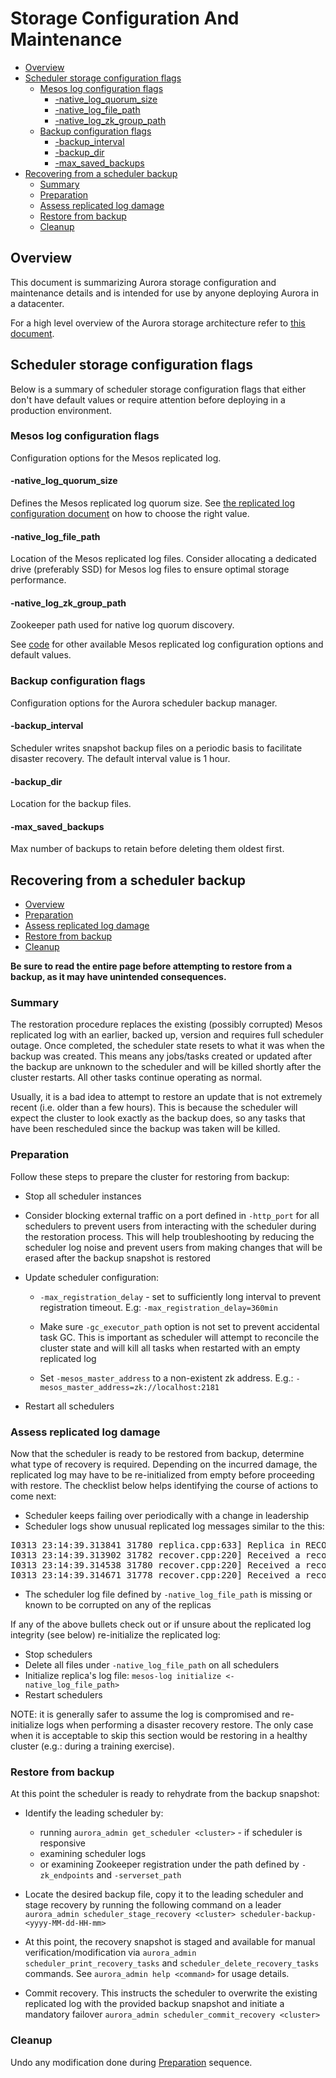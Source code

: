 # Storage Configuration And Maintenance

- [Overview](#overview)
- [Scheduler storage configuration flags](#scheduler-storage-configuration-flags)
  - [Mesos log configuration flags](#mesos-log-configuration-flags)
    - [-native_log_quorum_size](#-native_log_quorum_size)
    - [-native_log_file_path](#-native_log_file_path)
    - [-native_log_zk_group_path](#-native_log_zk_group_path)
  - [Backup configuration flags](#backup-configuration-flags)
    - [-backup_interval](#-backup_interval)
    - [-backup_dir](#-backup_dir)
    - [-max_saved_backups](#-max_saved_backups)
- [Recovering from a scheduler backup](#recovering-from-a-scheduler-backup)
  - [Summary](#summary)
  - [Preparation](#preparation)
  - [Assess replicated log damage](#assess-replicated-log-damage)
  - [Restore from backup](#restore-from-backup)
  - [Cleanup](#cleanup)

## Overview

This document is summarizing Aurora storage configuration and maintenance details and is
intended for use by anyone deploying Aurora in a datacenter.

For a high level overview of the Aurora storage architecture refer to [this document](storage.md).

## Scheduler storage configuration flags

Below is a summary of scheduler storage configuration flags that either don't have default values
or require attention before deploying in a production environment.

### Mesos log configuration flags

Configuration options for the Mesos replicated log.

#### -native_log_quorum_size
Defines the Mesos replicated log quorum size. See
[the replicated log configuration document](deploying-aurora-scheduler.md#replicated-log-configuration)
on how to choose the right value.

#### -native_log_file_path
Location of the Mesos replicated log files. Consider allocating a dedicated drive (preferably SSD)
for Mesos log files to ensure optimal storage performance.

#### -native_log_zk_group_path
Zookeeper path used for native log quorum discovery.

See [code](../src/main/java/org/apache/aurora/scheduler/log/mesos/MesosLogStreamModule.java) for
other available Mesos replicated log configuration options and default values.

### Backup configuration flags

Configuration options for the Aurora scheduler backup manager.

#### -backup_interval
Scheduler writes snapshot backup files on a periodic basis to facilitate disaster recovery. The
default interval value is 1 hour.

#### -backup_dir
Location for the backup files.

#### -max_saved_backups
Max number of backups to retain before deleting them oldest first.

## Recovering from a scheduler backup

- [Overview](#overview)
- [Preparation](#preparation)
- [Assess replicated log damage](#assess-replicated-log-damage)
- [Restore from backup](#restore-from-backup)
- [Cleanup](#cleanup)

**Be sure to read the entire page before attempting to restore from a backup, as it may have
unintended consequences.**

### Summary

The restoration procedure replaces the existing (possibly corrupted) Mesos replicated log with an
earlier, backed up, version and requires full scheduler outage. Once completed, the scheduler state
resets to what it was when the backup was created. This means any jobs/tasks created or updated
after the backup are unknown to the scheduler and will be killed shortly after the cluster restarts.
All other tasks continue operating as normal.

Usually, it is a bad idea to attempt to restore an update that is not extremely recent (i.e. older
than a few hours). This is because the scheduler will expect the cluster to look exactly as the
backup does, so any tasks that have been rescheduled since the backup was taken will be killed.

### Preparation

Follow these steps to prepare the cluster for restoring from backup:

* Stop all scheduler instances

* Consider blocking external traffic on a port defined in `-http_port` for all schedulers to
prevent users from interacting with the scheduler during the restoration process. This will help
troubleshooting by reducing the scheduler log noise and prevent users from making changes that will
be erased after the backup snapshot is restored

* Update scheduler configuration:
  * `-max_registration_delay` - set to sufficiently long interval to prevent registration timeout.
    E.g: `-max_registration_delay=360min`
  * Make sure `-gc_executor_path` option is not set to prevent accidental task GC. This is
    important as scheduler will attempt to reconcile the cluster state and will kill all tasks when
    restarted with an empty replicated log

  * Set `-mesos_master_address` to a non-existent zk address.
    E.g.: `-mesos_master_address=zk://localhost:2181`

* Restart all schedulers

### Assess replicated log damage

Now that the scheduler is ready to be restored from backup, determine what type of recovery is
required. Depending on the incurred damage, the replicated log may have to be re-initialized from
empty before proceeding with restore. The checklist below helps identifying the course of actions
to come next:

* Scheduler keeps failing over periodically with a change in leadership
* Scheduler logs show unusual replicated log messages similar to the this:

<pre>
I0313 23:14:39.313841 31780 replica.cpp:633] Replica in RECOVERING status received a broadcasted recover request
I0313 23:14:39.313902 31782 recover.cpp:220] Received a recover response from a replica in RECOVERING status
I0313 23:14:39.314538 31780 recover.cpp:220] Received a recover response from a replica in EMPTY status
I0313 23:14:39.314671 31778 recover.cpp:220] Received a recover response from a replica in VOTING status
</pre>
* The scheduler log file defined by `-native_log_file_path` is missing or known to be corrupted
on any of the replicas

If any of the above bullets check out or if unsure about the replicated log integrity (see below)
re-initialize the replicated log:

* Stop schedulers
* Delete all files under `-native_log_file_path` on all schedulers
* Initialize replica's log file: `mesos-log initialize <-native_log_file_path>`
* Restart schedulers

NOTE: it is generally safer to assume the log is compromised and re-initialize logs when performing
a disaster recovery restore. The only case when it is acceptable to skip this section would be
restoring in a healthy cluster (e.g.: during a training exercise).

### Restore from backup

At this point the scheduler is ready to rehydrate from the backup snapshot:

* Identify the leading scheduler by:
  * running `aurora_admin get_scheduler <cluster>` - if scheduler is responsive
  * examining scheduler logs
  * or examining Zookeeper registration under the path defined by `-zk_endpoints`
    and `-serverset_path`

* Locate the desired backup file, copy it to the leading scheduler and stage recovery by running
the following command on a leader
`aurora_admin scheduler_stage_recovery <cluster> scheduler-backup-<yyyy-MM-dd-HH-mm>`

* At this point, the recovery snapshot is staged and available for manual verification/modification
via `aurora_admin scheduler_print_recovery_tasks` and `scheduler_delete_recovery_tasks` commands.
See `aurora_admin help <command>` for usage details.

* Commit recovery. This instructs the scheduler to overwrite the existing replicated log with the
provided backup snapshot and initiate a mandatory failover
`aurora_admin scheduler_commit_recovery <cluster>`

### Cleanup
Undo any modification done during [Preparation](#preparation) sequence.

